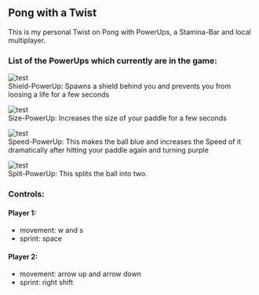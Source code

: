 ## Pong with a Twist

This is my personal Twist on Pong with PowerUps, a Stamina-Bar and local multiplayer.

### List of the PowerUps which currently are in the game:

![test](https://cdn.discordapp.com/attachments/878625365382266880/1318319081430192180/Pong_PowerUp_Shield.png?ex=6761e3d2&is=67609252&hm=142a3fd4c252df453c714640dbeeafff4b9db74d3effbab250cbd183faa10193&)  
Shield-PowerUp: Spawns a shield behind you and prevents you from loosing a life for a few seconds

![test](https://media.discordapp.net/attachments/1137699734853791785/1318318313633218651/Pong_PowerUp_Size.png?ex=6761e31b&is=6760919b&hm=a3e86e55f459d68e46b81b0e3b76705a2e0f0b0068f939be2c849dd9378078c8&=&format=webp&quality=lossless)  
Size-PowerUp: Increases the size of your paddle for a few seconds

![test](https://media.discordapp.net/attachments/1137699734853791785/1318318313960640623/Pong_PowerUp_Speed.png?ex=6761e31b&is=6760919b&hm=6e847c4e9df5baa7a7f7bcbd654cdfe92e0182e2215e39e3c75e665a0ad0b020&=&format=webp&quality=lossless)  
Speed-PowerUp: This makes the ball blue and increases the Speed of it dramatically after hitting your paddle again and turning purple

![test](https://media.discordapp.net/attachments/1137699734853791785/1318318313041825843/Pong_PowerUp_Mult.png?ex=6761e31a&is=6760919a&hm=f367074bae5923eb74b0b862febe77b8c9e52fb8af9d9149dccda779cb78fa72&=&format=webp&quality=lossless)  
Split-PowerUp: This splits the ball into two.

### Controls:

#### Player 1:
- movement: w and s
- sprint: space
#### Player 2:
- movement: arrow up and arrow down
- sprint: right shift
